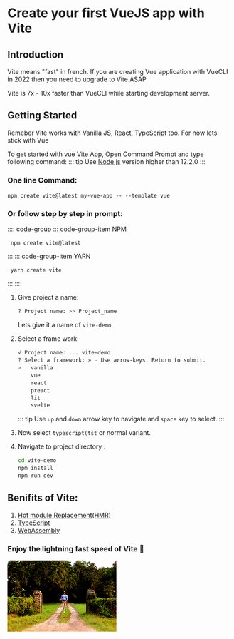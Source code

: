 

# Create your first VueJS app with Vite

## Introduction

Vite means "fast" in french. If you are creating Vue application with VueCLI in 2022 then you need to upgrade to Vite ASAP.

Vite is <Badge> 7x - 10x </Badge> faster than VueCLI while starting development server.

## Getting Started
Remeber Vite works with Vanilla JS, React, TypeScript too. For now lets stick with Vue

To get started with vue Vite App, Open Command Prompt and type following command:
::: tip
Use [Node.js](https://nodejs.org) version higher than 12.2.0
:::

###  One line Command:
```bash:no-line-numbers
npm create vite@latest my-vue-app -- --template vue
```
### Or follow step by step in prompt:

:::: code-group
::: code-group-item NPM
```bash:no-line-numbers
 npm create vite@latest
```
:::
::: code-group-item YARN
```bash:no-line-numbers
 yarn create vite
```
:::
::::


1. Give project a name: 
    ```bash
    ? Project name: >> Project_name
    ```
    Lets give it a name of `vite-demo`

2. Select a frame work:
    ```bash
    √ Project name: ... vite-demo
    ? Select a framework: » - Use arrow-keys. Return to submit.
    >   vanilla
        vue
        react
        preact
        lit
        svelte

    ```
    ::: tip
    Use `up` and `down` arrow key to navigate and `space` key to select.
    :::

3. Now select `typescript(tst` or normal variant.

4.  Navigate to project directory :
    ```bash
    cd vite-demo
    npm install
    npm run dev
     ```

## Benifits of Vite:
1. [Hot module Replacement(HMR)](https://vitejs.dev/guide/features.html#hot-module-replacement) 
2. [TypeScript](https://vitejs.dev/guide/features.html#typescript)
3. [WebAssembly](https://vitejs.dev/guide/features.html#webassembly)

### Enjoy the lightning fast speed of Vite 🎉

![img](./assests/forrestgump.gif)

<style>
     .medium-zoom-image{
        height: 600px;
        width: 6000px;
    }
</style>